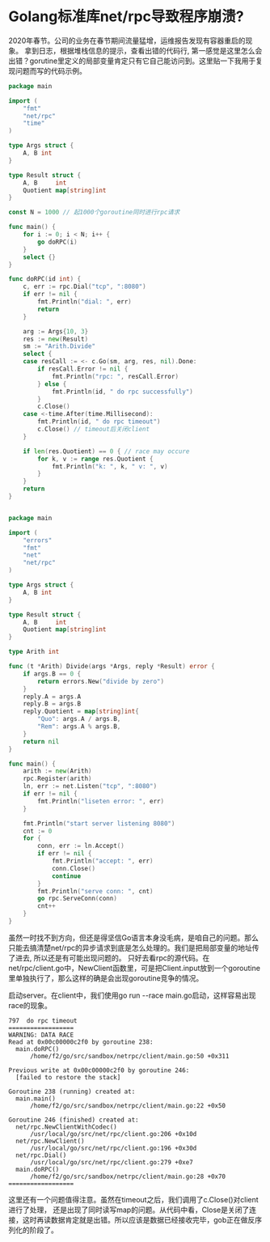 Golang标准库net/rpc导致程序崩溃?
=================================


2020年春节。公司的业务在春节期间流量猛增，运维报告发现有容器重启的现象。
拿到日志，根据堆栈信息的提示，查看出错的代码行, 第一感觉是这里怎么会出错？gorutine里定义的局部变量肯定只有它自己能访问到。这里贴一下我用于复现问题而写的代码示例。


``` client/main.go
package main

import (
	"fmt"
	"net/rpc"
	"time"
)

type Args struct {
	A, B int
}

type Result struct {
	A, B     int
	Quotient map[string]int
}

const N = 1000 // 起1000个goroutine同时进行rpc请求

func main() {
	for i := 0; i < N; i++ {
		go doRPC(i)
	}
	select {}
}

func doRPC(id int) {
	c, err := rpc.Dial("tcp", ":8080")
	if err != nil {
		fmt.Println("dial: ", err)
		return
	}

	arg := Args{10, 3}
	res := new(Result)
	sm := "Arith.Divide"
	select {
	case resCall := <- c.Go(sm, arg, res, nil).Done:
		if resCall.Error != nil {
			fmt.Println("rpc: ", resCall.Error)
		} else {
			fmt.Println(id, " do rpc successfully")
		}
		c.Close()
	case <-time.After(time.Millisecond):
		fmt.Println(id, " do rpc timeout")
		c.Close() // timeout后关闭client
	}

	if len(res.Quotient) == 0 { // race may occure
		for k, v := range res.Quotient {
			fmt.Println("k: ", k, " v: ", v)
		}
	}
	return
}

```

``` server/main.go

package main

import (
	"errors"
	"fmt"
	"net"
	"net/rpc"
)

type Args struct {
	A, B int
}

type Result struct {
	A, B     int
	Quotient map[string]int
}

type Arith int

func (t *Arith) Divide(args *Args, reply *Result) error {
	if args.B == 0 {
		return errors.New("divide by zero")
	}
	reply.A = args.A
	reply.B = args.B
	reply.Quotient = map[string]int{
		"Quo": args.A / args.B,
		"Rem": args.A % args.B,
	}
	return nil
}

func main() {
	arith := new(Arith)
	rpc.Register(arith)
	ln, err := net.Listen("tcp", ":8080")
	if err != nil {
		fmt.Println("liseten error: ", err)
	}

	fmt.Println("start server listening 8080")
	cnt := 0
	for {
		conn, err := ln.Accept()
		if err != nil {
			fmt.Println("accept: ", err)
			conn.Close()
			continue
		}
		fmt.Println("serve conn: ", cnt)
		go rpc.ServeConn(conn)
		cnt++
	}
}

```

虽然一时找不到方向，但还是得坚信Go语言本身没毛病，是咱自己的问题。那么只能去搞清楚net/rpc的异步请求到底是怎么处理的。我们是把局部变量的地址传了进去, 所以还是有可能出现问题的。
只好去看rpc的源代码。在net/rpc/client.go中，NewClient函数里，可是把Client.input放到一个goroutine里单独执行了，那么这样的确是会出现goroutine竞争的情况。

启动server。在client中，我们使用go run --race main.go启动，这样容易出现race的现象。

```
797  do rpc timeout
==================
WARNING: DATA RACE
Read at 0x00c00000c2f0 by goroutine 238:
  main.doRPC()
      /home/f2/go/src/sandbox/netrpc/client/main.go:50 +0x311

Previous write at 0x00c00000c2f0 by goroutine 246:
  [failed to restore the stack]

Goroutine 238 (running) created at:
  main.main()
      /home/f2/go/src/sandbox/netrpc/client/main.go:22 +0x50

Goroutine 246 (finished) created at:
  net/rpc.NewClientWithCodec()
      /usr/local/go/src/net/rpc/client.go:206 +0x10d
  net/rpc.NewClient()
      /usr/local/go/src/net/rpc/client.go:196 +0x30d
  net/rpc.Dial()
      /usr/local/go/src/net/rpc/client.go:279 +0xe7
  main.doRPC()
      /home/f2/go/src/sandbox/netrpc/client/main.go:28 +0x70
==================
```

这里还有一个问题值得注意。虽然在timeout之后，我们调用了c.Close()对client进行了处理，
还是出现了同时读写map的问题。从代码中看，Close是关闭了连接，这时再读数据肯定就是出错。所以应该是数据已经接收完毕，gob正在做反序列化的阶段了。
